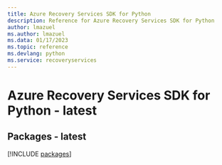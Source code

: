 ```yaml
---
title: Azure Recovery Services SDK for Python
description: Reference for Azure Recovery Services SDK for Python
author: lmazuel
ms.author: lmazuel
ms.data: 01/17/2023
ms.topic: reference
ms.devlang: python
ms.service: recoveryservices
---
```

# Azure Recovery Services SDK for Python - latest
## Packages - latest
[!INCLUDE [packages](recovery-services-index.md)]